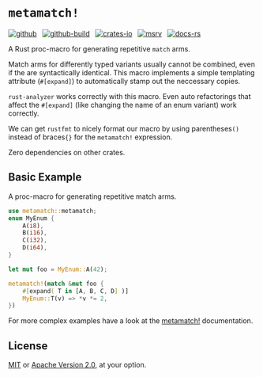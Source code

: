 # `metamatch!`

[![github]](https://github.com/cmrschwarz/metamatch)&ensp;
[![github-build]](https://github.com/cmrschwarz/metamatch/actions/workflows/ci.yml)&ensp;
[![crates-io]](https://crates.io/crates/metamatch)&ensp;
[![msrv]](https://crates.io/crates/metamatch)&ensp;
[![docs-rs]](https://docs.rs/metamatch)&ensp;

[github]: https://img.shields.io/badge/cmrschwarz/metamatch-8da0cb?labelColor=555555&logo=github
[github-build]: https://img.shields.io/github/actions/workflow/status/cmrschwarz/metamatch/ci.yml?branch=main&logo=github
[crates-io]: https://img.shields.io/crates/v/metamatch.svg?logo=rust
[msrv]: https://img.shields.io/crates/msrv/metamatch?logo=rust
[docs-rs]: https://img.shields.io/badge/docs.rs-metamatch-66c2a5?logo=docs.rs

A Rust proc-macro for generating repetitive `match` arms.

Match arms for differently typed variants usually cannot be combined,
even if the are syntactically identical.
This macro implements a simple templating attribute (`#[expand]`)
to automatically stamp out the neccessary copies.

`rust-analyzer` works correctly with this macro.
Even auto refactorings that affect the `#[expand]` (like changing the
name of an enum variant) work correctly.

We can get `rustfmt` to nicely format our macro by using
parentheses`()` instead of braces`{}` for the `metamatch!` expression.

Zero dependencies on other crates.

## Basic Example

A proc-macro for generating repetitive match arms.

```rust
use metamatch::metamatch;
enum MyEnum {
    A(i8),
    B(i16),
    C(i32),
    D(i64),
}

let mut foo = MyEnum::A(42);

metamatch!(match &mut foo {
    #[expand( T in [A, B, C, D] )]
    MyEnum::T(v) => *v *= 2,
})
```

For more complex examples have a look at the
[metamatch!](https://docs.rs/metamatch/latest/metamatch/macro.metamatch.html)
documentation.



## License
[MIT](./LICENSE-MIT) or [Apache Version 2.0](./LICENSE-APACHE), at your option.

